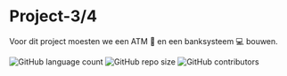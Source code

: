 # Project-3/4

Voor dit project moesten we een ATM 🏧 en een banksysteem 💻 bouwen. 



  

  

![GitHub language count](https://img.shields.io/github/languages/count/OG-netizen/Project-3-4) ![GitHub repo size](https://img.shields.io/github/repo-size/OG-netizen/Project-3-4?color=red) ![GitHub contributors](https://img.shields.io/github/contributors/OG-netizen/Project-3-4)

